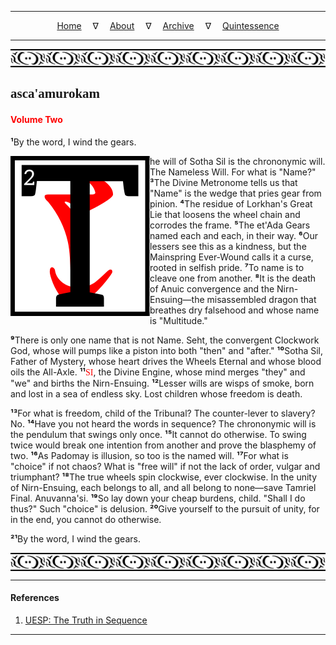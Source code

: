 
---

<!--- Local CSS Font Loading -->

<style>
@font-face {
    font-family: HayghinDaedric;
    src: url('../../../../../assets/fonts/ttf/HayghinDaedric.ttf') format('truetype');
    font-weight: medium;
    font-style: normal;
}
</style>

<!--- Jekyll Page Links -->

<center>
<a href="../../../../../index.html">Home</a>
&emsp;&nabla;&emsp;
<a href="../../../../about/index.html">About</a>
&emsp;&nabla;&emsp;
<a href="../../../../archive/index.html">Archive</a>
&emsp;&nabla;&emsp;
<a href="../../../index.html">Quintessence</a>
</center>

<!--- Markdown Body Below: -->

---

<img align="center" alt="Bordering" src="../../../../../assets/images/symbols/velothi_pattern_long_by_lukkar.svg">

## <span style="font-family:HayghinDaedric">asca'amurokam</Span>

#### <span style="color:red">Volume Two</Span>

<b>&sup1;</b>By the word, I wind the gears.

<img align="left" alt="T" src="../../../project/resources/initials/svg/sequence/letter_t.svg">he will of Sotha Sil is the chrononymic will. The Nameless Will. For what is "Name?"
<b>&sup3;</b>The Divine Metronome tells us that "Name" is the wedge that pries gear from pinion.
<b>&#8308;</b>The residue of Lorkhan's Great Lie that loosens the wheel chain and corrodes the frame.
<b>&#8309;</b>The et'Ada Gears named each and each, in their way.
<b>&#8310;</b>Our lessers see this as a kindness, but the Mainspring Ever-Wound calls it a curse, rooted in selfish pride.
<b>&#8311;</b>To name is to cleave one from another.
<b>&#8312;</b>It is the death of Anuic convergence and the Nirn-Ensuing&mdash;the misassembled dragon that breathes dry falsehood and whose name is "Multitude."

<b>&#8313;</b>There is only one name that is not Name. Seht, the convergent Clockwork God, whose will pumps like a piston into both "then" and "after."
<b>&sup1;&#8304;</b>Sotha Sil, Father of Mystery, whose heart drives the Wheels Eternal and whose blood oils the All-Axle.
<b>&sup1;&sup1;</b><span style="font-family:HayghinDaedric;color:red">SI</span>,
the Divine Engine, whose mind merges "they" and "we" and births the Nirn-Ensuing.
<b>&sup1;&sup2;</b>Lesser wills are wisps of smoke, born and lost in a sea of endless sky. Lost children whose freedom is death.

<b>&sup1;&sup3;</b>For what is freedom, child of the Tribunal? The counter-lever to slavery? No.
<b>&sup1;&#8308;</b>Have you not heard the words in sequence? The chrononymic will is the pendulum that swings only once.
<b>&sup1;&#8309;</b>It cannot do otherwise. To swing twice would break one intention from another and prove the blasphemy of two.
<b>&sup1;&#8310;</b>As Padomay is illusion, so too is the named will.
<b>&sup1;&#8311;</b>For what is "choice" if not chaos? What is "free will" if not the lack of order, vulgar and triumphant?
<b>&sup1;&#8312;</b>The true wheels spin clockwise, ever clockwise. In the unity of Nirn-Ensuing, each belongs to all, and all belong to none&mdash;save Tamriel Final. Anuvanna'si.
<b>&sup1;&#8313;</b>So lay down your cheap burdens, child. "Shall I do thus?" Such "choice" is delusion.
<b>&sup2;&#8304;</b>Give yourself to the pursuit of unity, for in the end, you cannot do otherwise.

<b>&sup2;&sup1;</b>By the word, I wind the gears.

<img align="center" alt="Bordering" src="../../../../../assets/images/symbols/velothi_pattern_long_by_lukkar.svg">

---

#### References

1. [UESP: The Truth in Sequence][1]

[1]: https://en.uesp.net/wiki/Online:The_Truth_in_Sequence:_Volume_2

---
